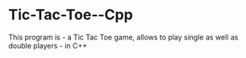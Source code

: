 # Tic-Tac-Toe--Cpp
This program is - a Tic Tac Toe game, allows to play single as well as double players - in C++
